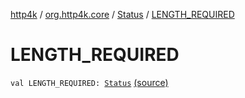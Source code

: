 [http4k](../../index.md) / [org.http4k.core](../index.md) / [Status](index.md) / [LENGTH_REQUIRED](./-l-e-n-g-t-h_-r-e-q-u-i-r-e-d.md)

# LENGTH_REQUIRED

`val LENGTH_REQUIRED: `[`Status`](index.md) [(source)](https://github.com/http4k/http4k/blob/master/http4k-core/src/main/kotlin/org/http4k/core/Status.kt#L44)